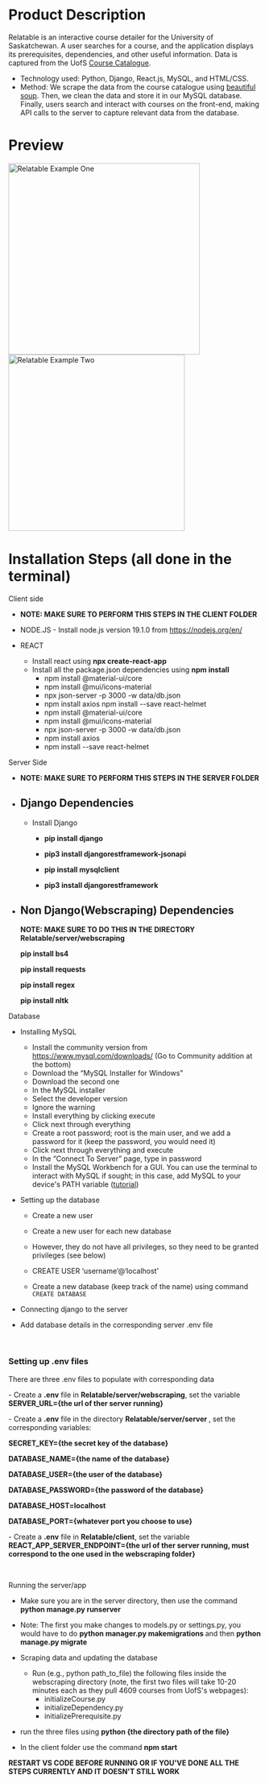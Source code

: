 <h1> Product Description </h1>

Relatable is an interactive course detailer for the University of Saskatchewan. A user searches for a course, and the application displays its prerequisites, dependencies, and other useful information. Data is captured from the UofS [Course Catalogue](https://catalogue.usask.ca/).

- Technology used: Python, Django, React.js, MySQL, and HTML/CSS.
- Method: We scrape the data from the course catalogue using [beautiful soup](https://beautiful-soup-4.readthedocs.io/en/latest/). Then, we clean the data and store it in our MySQL database. Finally, users search and interact with courses on the front-end, making API calls to the server to capture relevant data from the database.


<h1> Preview </h1>

<img 
  style="float: left;"
  src="https://user-images.githubusercontent.com/90867690/204102402-fdc2975d-3120-4ddf-a9c3-e6819db16a8b.png"
  width="380px"
  alt="Relatable Example One"
/>

<img 
  src="https://user-images.githubusercontent.com/90867690/204102426-74c9e4c2-0611-4e9d-a2fb-7255ce8e5e92.png"
  width="350px"
  alt="Relatable Example Two"
/>


<h1> Installation Steps (all done in the terminal) </h1>

Client side

- <b> NOTE: MAKE SURE TO PERFORM THIS STEPS IN THE CLIENT FOLDER </b>

- NODE.JS - Install node.js version 19.1.0 from https://nodejs.org/en/

- REACT
  - Install react using <b>npx create-react-app</b>
  - Install all the package.json dependencies using <b>npm install</b>
    - npm install @material-ui/core
    - npm install @mui/icons-material
    - npx json-server -p 3000 -w data/db.json
    - npm install axios npm install --save react-helmet
    - npm install @material-ui/core
    - npm install @mui/icons-material
    - npx json-server -p 3000 -w data/db.json
    - npm install axios
    - npm install --save react-helmet

Server Side

- <b> NOTE: MAKE SURE TO PERFORM THIS STEPS IN THE SERVER FOLDER </b>
- <h2> Django Dependencies </h2>

  - Install Django

    - <b> pip install django </b>
    - <b> pip3 install djangorestframework-jsonapi </b>

    - <b> pip install mysqlclient </b>
    - <b> pip3 install djangorestframework </b>

- <h2> Non Django(Webscraping) Dependencies </h2>
  <b> NOTE: MAKE SURE TO DO THIS IN THE DIRECTORY Relatable/server/webscraping </b>
   <p> <b> pip install bs4 </b> </p>
    <p> <b> pip install requests</b> </p>
    <p> <b> pip install regex </b> </p>
    <p> <b> pip install nltk </b> </p>

Database

- Installing MySQL

  - Install the community version from https://www.mysql.com/downloads/ (Go to Community addition at the bottom)
  - Download the “MySQL Installer for Windows”
  - Download the second one
  - In the MySQL installer
  - Select the developer version
  - Ignore the warning
  - Install everything by clicking execute
  - Click next through everything
  - Create a root password; root is the main user, and we add a password for it (keep the password, you would need it)
  - Click next through everything and execute
  - In the “Connect To Server” page, type in password
  - Install the MySQL Workbench for a GUI. You can use the terminal to interact with MySQL if sought; in this case, add MySQL to your device's PATH variable ([tutorial](https://dev.mysql.com/doc/mysql-windows-excerpt/5.7/en/mysql-installation-windows-path.html#:~:text=On%20the%20Windows%20desktop%2C%20right,System%20Variable%20dialogue%20should%20appear))

- Setting up the database

  - Create a new user
  - Create a new user for each new database
  - However, they do not have all privileges, so they need to be granted privileges (see below)
  - CREATE USER ‘username’@‘localhost’

  - Create a new database (keep track of the name) using command `CREATE DATABASE`

- Connecting django to the server
- Add database details in the corresponding server .env file

</br>
<h3> Setting up .env files </h3>
  <p> There are three .env files to populate with corresponding data </p>
 <p> - Create a <b>.env</b> file in <b>Relatable/server/webscraping</b>, set the variable <b> SERVER_URL={the url of ther server running} </b> </p>
  - Create a <b>.env</b> file in the directory <b> Relatable/server/server </b>, set the corresponding variables:
    <p> <b> SECRET_KEY={the secret key of the database} </b> </p>
    <p><b> DATABASE_NAME={the name of the database} </b> </p>
    <p> <b> DATABASE_USER={the user of the database} </b> </p>
    <p> <b> DATABASE_PASSWORD={the password of the database} </b> </p>
    <p> <b> DATABASE_HOST=localhost </b> </p>
    <p> <b> DATABASE_PORT={whatever port you choose to use} </b> </p>
<p> </p>
 <p> - Create a <b>.env</b> file in <b> Relatable/client</b>, set the variable <b> REACT_APP_SERVER_ENDPOINT={the url of ther server running, must correspond to the one used in the webscraping folder} </b> </p>
</br>

Running the server/app

- Make sure you are in the server directory, then use the command <b> python manage.py runserver </b>

- Note: The first you make changes to models.py or settings.py, you would have to do <b> python manager.py makemigrations </b> and then <b> python manage.py migrate </b>

- Scraping data and updating the database
  - Run (e.g., python path_to_file) the following files inside the webscraping directory (note, the first two files will take 10-20 minutes each as they pull 4609 courses from UofS's webpages):
    - initializeCourse.py
    - initializeDependency.py
    - initializePrerequisite.py
- run the three files using <b>python {the directory path of the file}</b>

- In the client folder use the command <b>npm start </b>

<b> RESTART VS CODE BEFORE RUNNING OR IF YOU'VE DONE ALL THE STEPS CURRENTLY AND IT DOESN'T STILL WORK </b>
